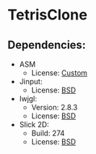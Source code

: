 TetrisClone
===========

Dependencies:
-----------
* ASM
    + License: [Custom](http://asm.ow2.org/license.html)
* Jinput:
    + License: [BSD](http://www.opensource.org/licenses/bsd-license.php)
* lwjgl:
    + Version: 2.8.3
    + License: [BSD](http://lwjgl.org/license.php)
* Slick 2D:
    + Build: 274
    + License: [BSD](http://slick.cokeandcode.com/static.php?page=license)
